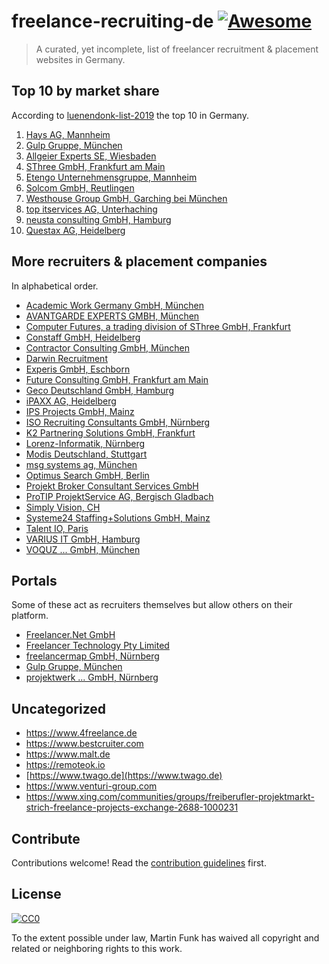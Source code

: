 # freelance-recruiting-de [![Awesome](https://awesome.re/badge.svg)](https://awesome.re)

> A curated, yet incomplete, list of freelancer recruitment & placement websites in Germany.

## Top 10 by market share

According to [luenendonk-list-2019](https://www.luenendonk.de/produkte/listen/luenendonk-liste-2019-anbieter-fuer-rekrutierung-vermittlung-und-steuerung-von-it-freelancern-in-deutschland/)
the top 10 in Germany.

1. [Hays AG, Mannheim](http://www.hays.de)
1. [Gulp Gruppe, München](http://www.gulp.de)
1. [Allgeier Experts SE, Wiesbaden](https://www.allgeier-experts-go.com/my/profile)
1. [SThree GmbH, Frankfurt am Main](http://www.sthree.de)
1. [Etengo Unternehmensgruppe, Mannheim](http://www.etengo.de)
1. [Solcom GmbH, Reutlingen](http://www.solcom.de)
1. [Westhouse Group GmbH, Garching bei München](http://www.westhouse-group.com)
1. [top itservices AG, Unterhaching](http://www.top-itservices.com)
1. [neusta consulting GmbH, Hamburg](http://www.neusta-consulting.de)
1. [Questax AG, Heidelberg](http://www.questax.com)

## More recruiters & placement companies

In alphabetical order.

- [Academic Work Germany GmbH, München](http://www.academicwork.de)
- [AVANTGARDE EXPERTS GMBH, München](https://www.avantgarde-experts.de/de/jobangebote/)
- [Computer Futures, a trading division of SThree GmbH, Frankfurt](https://www.computerfutures.com/de-de/)
- [Constaff GmbH, Heidelberg](https://www.constaff.com/projektangebote/)
- [Contractor Consulting GmbH, München](http://www.contractor.de)
- [Darwin Recruitment](https://www.darwinrecruitment.com)
- [Experis GmbH, Eschborn](https://de.experis.com)
- [Future Consulting GmbH, Frankfurt am Main](http://www.future-consulting.de)
- [Geco Deutschland GmbH, Hamburg](http://www.geco-group.com)
- [iPAXX AG, Heidelberg](http://www.ipaxx.com)
- [IPS Projects GmbH, Mainz](https://www.ipsways.com/jobangebote/jobangebote-fur-freelancer/)
- [ISO Recruiting Consultants GmbH, Nürnberg](http://www.iso-gruppe.com)
- [K2 Partnering Solutions GmbH, Frankfurt](https://k2partnering.com)
- [Lorenz-Informatik, Nürnberg](http://www.lorenz-informatik.de)
- [Modis Deutschland, Stuttgart](http://www.modis.com)
- [msg systems ag, München](https://www.msg.group)
- [Optimus Search GmbH, Berlin](https://www.optimussearch.com/de/)
- [Projekt Broker Consultant Services GmbH](https://www.projekt-broker.com)
- [ProTIP ProjektService AG, Bergisch Gladbach](https://www.protip.de/projekt-ticker)
- [Simply Vision, CH](https://simplyvision.ch)
- [Systeme24 Staffing+Solutions GmbH, Mainz](https://www.systeme24.de/projekte/)
- [Talent IO, Paris](https://www.talent.io)
- [VARIUS IT GmbH, Hamburg](https://www.varius-it.com/projektangebote/)
- [VOQUZ ... GmbH, München](https://www.voquz.com/voquz-erweiterung/projekte/)

## Portals

Some of these act as recruiters themselves but allow others on their platform.

- [Freelancer.Net GmbH](https://www.freelance.de)
- [Freelancer Technology Pty Limited](https://www.freelancer.de)
- [freelancermap GmbH, Nürnberg](https://www.freelancermap.de)
- [Gulp Gruppe, München](http://www.gulp.de)
- [projektwerk ... GmbH, Nürnberg](https://www.projektwerk.com/de)

## Uncategorized

- https://www.4freelance.de
- https://www.bestcruiter.com
- https://www.malt.de
- https://remoteok.io
- [https://www.twago.de](https://www.twago.de)
- https://www.venturi-group.com
- https://www.xing.com/communities/groups/freiberufler-projektmarkt-strich-freelance-projects-exchange-2688-1000231

## Contribute

Contributions welcome! Read the [contribution guidelines](contributing.md) first.

## License

[![CC0](https://mirrors.creativecommons.org/presskit/buttons/88x31/svg/cc-zero.svg)](https://creativecommons.org/publicdomain/zero/1.0)

To the extent possible under law, Martin Funk has waived all copyright and
related or neighboring rights to this work.
